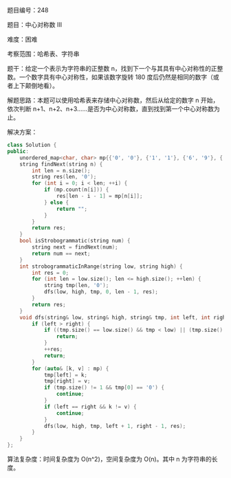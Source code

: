 题目编号：248

题目：中心对称数 III

难度：困难

考察范围：哈希表、字符串

题干：给定一个表示为字符串的正整数 n，找到下一个与其具有中心对称性的正整数。一个数字具有中心对称性，如果该数字旋转 180 度后仍然是相同的数字（或者上下颠倒地看）。

解题思路：本题可以使用哈希表来存储中心对称数，然后从给定的数字 n 开始，依次判断 n+1、n+2、n+3……是否为中心对称数，直到找到第一个中心对称数为止。

解决方案：

```cpp
class Solution {
public:
    unordered_map<char, char> mp{{'0', '0'}, {'1', '1'}, {'6', '9'}, {'8', '8'}, {'9', '6'}};
    string findNext(string n) {
        int len = n.size();
        string res(len, '0');
        for (int i = 0; i < len; ++i) {
            if (mp.count(n[i])) {
                res[len - i - 1] = mp[n[i]];
            } else {
                return "";
            }
        }
        return res;
    }
    bool isStrobogrammatic(string num) {
        string next = findNext(num);
        return num == next;
    }
    int strobogrammaticInRange(string low, string high) {
        int res = 0;
        for (int len = low.size(); len <= high.size(); ++len) {
            string tmp(len, '0');
            dfs(low, high, tmp, 0, len - 1, res);
        }
        return res;
    }
    void dfs(string& low, string& high, string& tmp, int left, int right, int& res) {
        if (left > right) {
            if ((tmp.size() == low.size() && tmp < low) || (tmp.size() == high.size() && tmp > high)) {
                return;
            }
            ++res;
            return;
        }
        for (auto& [k, v] : mp) {
            tmp[left] = k;
            tmp[right] = v;
            if (tmp.size() != 1 && tmp[0] == '0') {
                continue;
            }
            if (left == right && k != v) {
                continue;
            }
            dfs(low, high, tmp, left + 1, right - 1, res);
        }
    }
};
```

算法复杂度：时间复杂度为 O(n^2)，空间复杂度为 O(n)。其中 n 为字符串的长度。